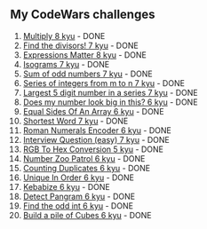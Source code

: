 ## My CodeWars challenges

1. [Multiply 8 kyu](https://www.codewars.com/kata/50654ddff44f800200000004) - DONE
2. [Find the divisors! 7 kyu](https://www.codewars.com/kata/544aed4c4a30184e960010f4) - DONE
3. [Expressions Matter 8 kyu](https://www.codewars.com/kata/5ae62fcf252e66d44d00008e) - DONE
4. [Isograms 7 kyu](https://www.codewars.com/kata/54ba84be607a92aa900000f1) - DONE
5. [Sum of odd numbers 7 kyu](https://www.codewars.com/kata/55fd2d567d94ac3bc9000064) - DONE
6. [Series of integers from m to n 7 kyu](https://www.codewars.com/kata/5841f680c5c9b092950001ae) - DONE
7. [Largest 5 digit number in a series 7 kyu](https://www.codewars.com/kata/51675d17e0c1bed195000001) - DONE
8. [Does my number look big in this? 6 kyu](https://www.codewars.com/kata/5287e858c6b5a9678200083c) - DONE
9. [Equal Sides Of An Array 6 kyu](https://www.codewars.com/kata/5679aa472b8f57fb8c000047) - DONE
10. [Shortest Word 7 kyu](https://www.codewars.com/kata/57cebe1dc6fdc20c57000ac9) - DONE
11. [Roman Numerals Encoder 6 kyu](https://www.codewars.com/kata/51b62bf6a9c58071c600001b) - DONE
12. [Interview Question (easy) 7 kyu](https://www.codewars.com/kata/5b358a1e228d316283001892) - DONE
13. [RGB To Hex Conversion 5 kyu](https://www.codewars.com/kata/513e08acc600c94f01000001) - DONE
14. [Number Zoo Patrol 6 kyu](https://www.codewars.com/kata/5276c18121e20900c0000235) - DONE
15. [Counting Duplicates 6 kyu](https://www.codewars.com/kata/54bf1c2cd5b56cc47f0007a1) - DONE
16. [Unique In Order 6 kyu](https://www.codewars.com/kata/54e6533c92449cc251001667) - DONE
17. [Kebabize 6 kyu](https://www.codewars.com/kata/57f8ff867a28db569e000c4a) - DONE
18. [Detect Pangram 6 kyu](https://www.codewars.com/kata/545cedaa9943f7fe7b000048) - DONE
19. [Find the odd int 6 kyu](https://www.codewars.com/kata/54da5a58ea159efa38000836) - DONE
20. [Build a pile of Cubes 6 kyu](https://www.codewars.com/kata/5592e3bd57b64d00f3000047) - DONE
